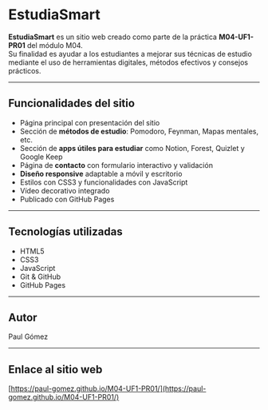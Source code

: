 # EstudiaSmart

**EstudiaSmart** es un sitio web creado como parte de la práctica **M04-UF1-PR01** del módulo M04.  
Su finalidad es ayudar a los estudiantes a mejorar sus técnicas de estudio mediante el uso de herramientas digitales, métodos efectivos y consejos prácticos.

---

## Funcionalidades del sitio

- Página principal con presentación del sitio
- Sección de **métodos de estudio**: Pomodoro, Feynman, Mapas mentales, etc.
- Sección de **apps útiles para estudiar** como Notion, Forest, Quizlet y Google Keep
- Página de **contacto** con formulario interactivo y validación
- **Diseño responsive** adaptable a móvil y escritorio
- Estilos con CSS3 y funcionalidades con JavaScript
- Vídeo decorativo integrado
- Publicado con GitHub Pages

---

## Tecnologías utilizadas

- HTML5
- CSS3
- JavaScript
- Git & GitHub
- GitHub Pages

---

## Autor

Paul Gómez

---

## Enlace al sitio web

[https://paul-gomez.github.io/M04-UF1-PR01/](https://paul-gomez.github.io/M04-UF1-PR01/)
